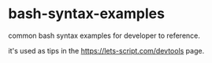 # bash-syntax-examples
common bash syntax examples for developer to reference.

it's used as tips in the https://lets-script.com/devtools page.
